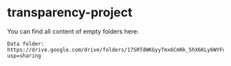 # transparency-project

You can find all content of empty folders here:

```code
Data folder: https://drive.google.com/drive/folders/17SRTdWKGyyTmx6CmRk_5hX6KLy6WYFuN?usp=sharing
```
